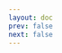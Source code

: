 ```yaml
---
layout: doc
prev: false
next: false
---
```


<CustomItemBox :item="{
  name: '《铁匠大师的传承》',
  icon: '/wiki/item/book_c_01.png',
  type: '书籍',
  description: '',
  params: {
    stack: 1,
    durability: -1 
  },
  obtain: {
    found: [],
    npc: [],
    shop: [],
    gardening: []
  }
}" />
